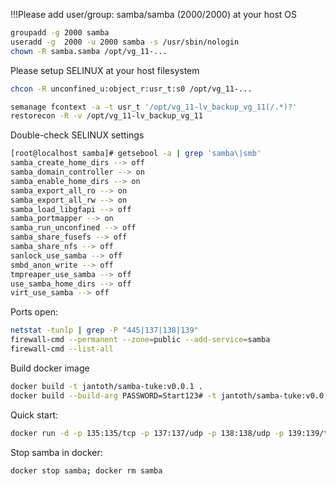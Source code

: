 
!!!Please add user/group: samba/samba (2000/2000) at your host OS
```bash
groupadd -g 2000 samba
useradd -g  2000 -u 2000 samba -s /usr/sbin/nologin
chown -R samba.samba /opt/vg_11-...

```

Please setup SELINUX at your host filesystem

```bash
chcon -R unconfined_u:object_r:usr_t:s0 /opt/vg_11-...

semanage fcontext -a -t usr_t '/opt/vg_11-lv_backup_vg_11(/.*)?'
restorecon -R -v /opt/vg_11-lv_backup_vg_11

```

Double-check SELINUX settings
```bash
[root@localhost samba]# getsebool -a | grep 'samba\|smb'
samba_create_home_dirs --> off
samba_domain_controller --> on
samba_enable_home_dirs --> on
samba_export_all_ro --> on
samba_export_all_rw --> on
samba_load_libgfapi --> off
samba_portmapper --> on
samba_run_unconfined --> off
samba_share_fusefs --> off
samba_share_nfs --> off
sanlock_use_samba --> off
smbd_anon_write --> off
tmpreaper_use_samba --> off
use_samba_home_dirs --> off
virt_use_samba --> off

```

Ports open:
```bash
netstat -tunlp | grep -P "445|137|138|139"
firewall-cmd --permanent --zone=public --add-service=samba
firewall-cmd --list-all
``` 

Build docker image
```bash
docker build -t jantoth/samba-tuke:v0.0.1 .
docker build --build-arg PASSWORD=Start123# -t jantoth/samba-tuke:v0.0.1 .
```

Quick start:
```bash
docker run -d -p 135:135/tcp -p 137:137/udp -p 138:138/udp -p 139:139/tcp -p 445:445/tcp -v /opt/vg_11-.../SAMBA_los.../:/opt/share/ --name samba jantoth/samba-tuke:v0.0.1
```

Stop samba in docker:
```bash
docker stop samba; docker rm samba
```

